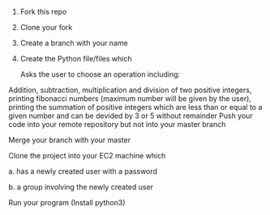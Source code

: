 1. Fork this repo

2. Clone your fork

3. Create a branch with your name

4. Create the Python file/files which
    
    <indent></indent>Asks the user to choose an operation including:

Addition, subtraction, multiplication and division of two positive integers, printing fibonacci numbers (maximum number will be given by the user), printing the summation of positive integers which are less than or equal to a given number and can be devided by 3 or 5 without remainder
Push your code into your remote repository but not into your master branch

Merge your branch with your master

Clone the project into your EC2 machine which

a. has a newly created user with a password

b. a group involving the newly created user

Run your program (Install python3)